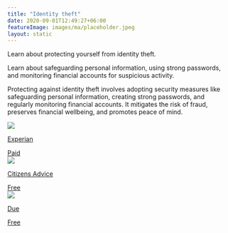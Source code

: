 ```yaml
---
title: "Identity theft"
date: 2020-09-01T12:49:27+06:00
featureImage: images/ma/placeholder.jpeg
layout: static
---
```


Learn about protecting yourself from identity theft.

Learn about safeguarding personal information, using strong passwords, and monitoring financial accounts for suspicious activity.

Protecting against identity theft involves adopting security measures like safeguarding personal information, creating strong passwords, and regularly monitoring financial accounts. It mitigates the risk of fraud, preserves financial wellbeing, and promotes peace of mind.

<a class="ma-link" href="https://www.experian.co.uk/consumer/identity/what-to-do-if-victim.html"><div class="ma-card ma-card-Wealth"><div class="ma-icon"><img src ="/images/Icon-pound - wealth - opacity.svg"/></div><div class="ma-name"><p>Experian</p></div><div class="ma-paid-text"><span>Paid</span></div></div></a><a class="ma-link" href="https://www.citizensadvice.org.uk/debt-and-money/banking/banking-security-and-fraud/"><div class="ma-card ma-card-Wealth"><div class="ma-icon"><img src ="/images/Icon-check - wealth - opacity.svg"/></div><div class="ma-name"><p>Citizens Advice</p></div><div class="ma-paid-text"><span>Free </span></div></div></a><a class="ma-link" href="https://due.com/protect-your-financial-investments/"><div class="ma-card ma-card-Wealth"><div class="ma-icon"><img src ="/images/Icon-check - wealth - opacity.svg"/></div><div class="ma-name"><p>Due</p></div><div class="ma-paid-text"><span>Free</span></div></div></a>  

<br/><br/>






